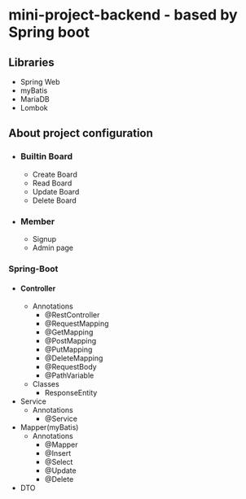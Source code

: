 # mini-project-backend - based by Spring boot
## Libraries
* Spring Web
* myBatis
* MariaDB
* Lombok

## About project configuration
* ### Builtin Board
  * Create Board
  * Read Board
  * Update Board
  * Delete Board
* ### Member
  * Signup
  * Admin page

### Spring-Boot
* #### Controller
  * Annotations
    * @RestController
    * @RequestMapping
    * @GetMapping
    * @PostMapping
    * @PutMapping
    * @DeleteMapping
    * @RequestBody
    * @PathVariable
  * Classes
    * ResponseEntity
* Service
  * Annotations
    * @Service
* Mapper(myBatis)
  * Annotations
    * @Mapper
    * @Insert
    * @Select
    * @Update
    * @Delete
* DTO